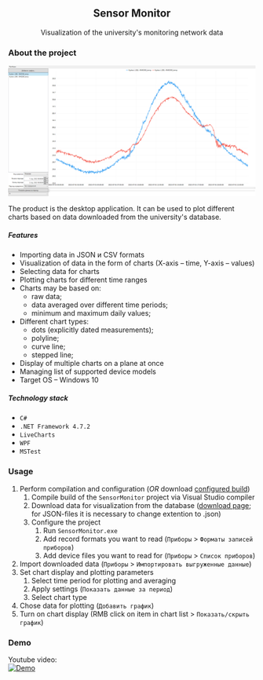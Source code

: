 <br/>
<div align="center">
  <h2 align="center">Sensor Monitor</h2>
  <p align="center">Visualization of the university's monitoring network data</p>
</div>


### About the project

![product-screenshot](https://github.com/Melyohin-AA/SensorMonitor/raw/master/_ReadmeFiles/MainImage.png)

The product is the desktop application. It can be used to plot different charts based on data downloaded from the university's database.

##### Features
* Importing data in JSON и CSV formats
* Visualization of data in the form of charts (X-axis – time, Y-axis – values)
* Selecting data for charts
* Plotting charts for different time ranges
* Charts may be based on:
  * raw data;
  * data averaged over different time periods;
  * minimum and maximum daily values;
* Different chart types:
  * dots (explicitly dated measurements);
  * polyline;
  * curve line;
  * stepped line;
* Display of multiple charts on a plane at once
* Managing list of supported device models
* Target OS – Windows 10

##### Technology stack
* `C#`
* `.NET Framework 4.7.2`
* `LiveCharts`
* `WPF`
* `MSTest`


### Usage

1. Perform compilation and configuration (*OR* download [configured build](https://drive.google.com/file/d/1EXU2SVFG2bm_i0PqjO7bTzlEQJbZUiyC/view?usp=sharing))
    1. Compile build of the `SensorMonitor` project via Visual Studio compiler
    2. Download data for visualization from the database ([download page](http://dbrobo.mgul.ac.ru/mainexport.html); for JSON-files it is necessary to change extention to .json)
    3. Configure the project
        1. Run `SensorMonitor.exe`
        2. Add record formats you want to read (`Приборы` > `Форматы записей приборов`)
        3. Add device files you want to read for (`Приборы` > `Список приборов`)
2. Import downloaded data (`Приборы` > `Импортировать выгруженные данные`)
3. Set chart display and plotting parameters
    1. Select time period for plotting and averaging
    2. Apply settings (`Показать данные за период`)
    3. Select chart type
4. Chose data for plotting (`Добавить график`)
5. Turn on chart display (RMB click on item in chart list > `Показать/скрыть график`)


### Demo

Youtube video:<br/>
[![Demo](https://img.youtube.com/vi/REFaSrarCGA/0.jpg)](https://youtu.be/REFaSrarCGA)
